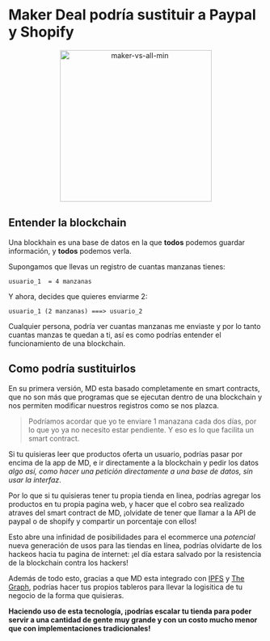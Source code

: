 # Maker Deal podría sustituir a Paypal y Shopify

<p align="center">
<img src="https://i.ibb.co/3TzYNLj/maker-vs-all-min.png" alt="maker-vs-all-min" style="height:300px">
</p>


## Entender la blockchain

Una blockhain es una base de datos en la que **todos** podemos guardar información, y **todos** podemos verla. 

Supongamos que llevas un registro de cuantas manzanas tienes:

```
usuario_1  = 4 manzanas
```

Y ahora, decides que quieres enviarme 2:


```
usuario_1 (2 manzanas) ===> usuario_2 
```

Cualquier persona, podría ver cuantas manzanas me enviaste y por lo tanto cuantas manzas te quedan a ti, así es como podrías entender el funcionamiento de una blockchain. 


## Como podría sustituirlos 

En su primera versión, MD esta basado completamente en smart contracts, que no son más que programas que se ejecutan dentro de una blockchain y nos permiten modificar nuestros registros como se nos plazca. 

> Podríamos acordar que yo te enviare 1 manazana cada dos días, por lo que yo  ya no necesito estar pendiente. Y eso es lo que facilita un smart contract. 

Si tu quisieras leer que productos oferta un usuario, podrías pasar por encima de la app de MD, e ir directamente a la blockchain y pedir los datos _algo así, como hacer una petición directamente a una base de datos, sin usar la interfaz_.

Por lo que si tu quisieras tener tu propia tienda en linea, podrías agregar los productos en tu propia pagina web, y hacer que el cobro sea realizado atraves del smart contract de MD, ¡olvidate de tener que llamar a la API de paypal o de shopify y compartir un porcentaje con ellos! 

Esto abre una infinidad de posibilidades para el ecommerce una _potencial_ nueva generación de usos para las tiendas en línea, podrías olvidarte de los hackeos hacia tu pagina de internet: ¡el día estara salvado por la resistencia de la blockchain contra los hackers!

Además de todo esto, gracias a que MD esta integrado con [IPFS](https://ipfs.io/) y [The  Graph](https://thegraph.com/), podrías hacer tus propios tableros para llevar la logisitica de tu negocio de la forma que quisieras. 

**Haciendo uso de esta tecnología, ¡podrías escalar tu tienda para poder servir a una cantidad de gente muy grande y con un costo mucho menor que con implementaciones tradicionales!**

